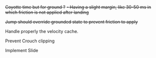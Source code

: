 ~~Coyotte time but for ground ?~~
    ~~- Having a slight margin, like 30-50 ms in which friction is not applied after landing~~

~~Jump should override grounded state to prevent friction to apply~~

Handle properly the velocity cache.

Prevent Crouch clipping

Implement Slide